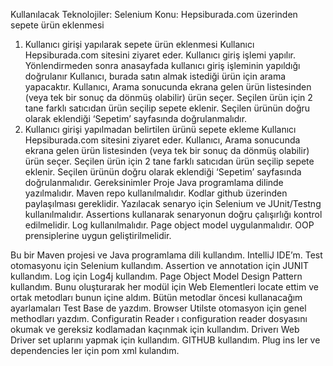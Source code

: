 Kullanılacak Teknolojiler: Selenium
Konu: Hepsiburada.com üzerinden sepete ürün eklenmesi 

1. Kullanıcı girişi yapılarak sepete ürün eklenmesi
Kullanıcı Hepsiburada.com sitesini ziyaret eder.
Kullanıcı giriş işlemi yapılır.
Yönlendirmeden sonra anasayfada kullanıcı giriş işleminin yapıldığı doğrulanır
Kullanıcı, burada satın almak istediği ürün için arama yapacaktır.
Kullanıcı, Arama sonucunda ekrana gelen ürün listesinden (veya tek bir sonuç da dönmüş olabilir) ürün seçer.
Seçilen ürün için 2 tane farklı satıcıdan ürün seçilip sepete eklenir.
Seçilen ürünün doğru olarak eklendiği ‘Sepetim’ sayfasında doğrulanmalıdır.
2. Kullanıcı girişi yapılmadan belirtilen ürünü sepete ekleme
Kullanıcı Hepsiburada.com sitesini ziyaret eder.
Kullanıcı, Arama sonucunda ekrana gelen ürün listesinden (veya tek bir sonuç da dönmüş olabilir) ürün seçer.
Seçilen ürün için 2 tane farklı satıcıdan ürün seçilip sepete eklenir.
Seçilen ürünün doğru olarak eklendiği ‘Sepetim’ sayfasında doğrulanmalıdır.
Gereksinimler
Proje Java programlama dilinde yazılmalıdır. Maven repo kullanılmalıdır.
Kodlar github üzerinden paylaşılması gereklidir. 
Yazılacak senaryo için Selenium ve JUnit/Testng kullanılmalıdır.
Assertions kullanarak senaryonun doğru çalışırlığı kontrol edilmelidir.
Log kullanılmalıdır.
Page object model uygulanmalıdır.
OOP prensiplerine uygun geliştirilmelidir.

Bu bir Maven projesi ve Java programlama dili kullandım. IntelliJ IDE’m. Test otomasyonu için Selenium kullandım. Assertion ve annotation için JUNIT kullandım. Log için Log4j kullandım.
Page Object Model Design Pattern kullandım. Bunu oluşturarak her modül için Web Elementleri locate ettim ve ortak metodları bunun içine aldım. 
Bütün metodlar öncesi kullanacağım ayarlamaları Test Base de yazdım.
Browser Utilste otomasyon için genel methodları yazdım.
Configuratin Reader ı configuration reader dosyasını okumak ve gereksiz kodlamadan kaçınmak için kullandım.
Driverı Web Driver set uplarını yapmak için kullandım.
GITHUB kullandım.
Plug ins ler ve dependencies ler için pom xml kulandım.
